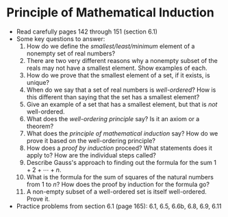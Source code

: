 # Principle of Mathematical Induction

- Read carefully pages 142 through 151 (section 6.1)
- Some key questions to answer:
    1. How do we define the *smallest/least/minimum* element of a nonempty set of real numbers?
    2. There are two very different reasons why a nonempty subset of the reals may not have a smallest element. Show examples of each.
    3. How do we prove that the smallest element of a set, if it exists, is unique?
    4. When do we say that a set of real numbers is *well-ordered*? How is this different than saying that the set has a smallest element?
    5. Give an example of a set that has a smallest element, but that is *not* well-ordered.
    6. What does the *well-ordering principle* say? Is it an axiom or a theorem?
    7. What does the *principle of mathematical induction* say? How do we prove it based on the well-ordering principle?
    8. How does a *proof by induction* proceed? What statements does it apply to? How are the individual steps called?
    9. Describe Gauss's approach to finding out the formula for the sum $1+2+\cdots + n$.
    10. What is the formula for the sum of squares of the natural numbers from $1$ to $n$? How does the proof by induction for the formula go?
    11. A non-empty subset of a well-ordered set is itself well-ordered. Prove it.
- Practice problems from section 6.1 (page 165): 6.1, 6.5, 6.6b, 6.8, 6.9, 6.11



